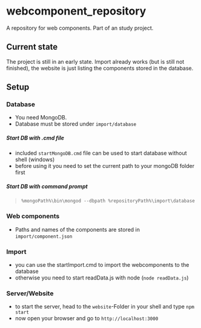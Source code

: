 # webcomponent_repository
A repository for web components. Part of an study project.

## Current state

The project is still in an early state. 
Import already works (but is still not finished), the website is just listing the components
stored in the database.

## Setup

### Database

* You need MongoDB. 
* Database must be stored under `import/database`

##### Start DB with .cmd file

* included `startMongoDB.cmd` file can be used to start database without shell (windows)
* before using it you need to set the current path to your mongoDB folder first

##### Start DB with command prompt

> `%mongoPath%\bin\mongod --dbpath %repositoryPath%\import\database`

### Web components

* Paths and names of the components are stored in `import/component.json`

### Import

* you can use the startImport.cmd to import the webcomponents to the database
* otherwise you need to start readData.js with node (`node readData.js`)

### Server/Website

* to start the server, head to the `website`-Folder in your shell and type `npm start`
* now open your browser and go to `http://localhost:3000`